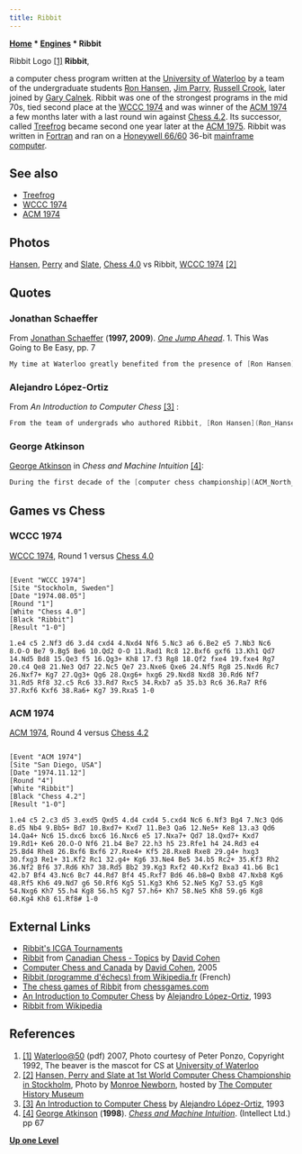 ```yaml
---
title: Ribbit
---
```

**[Home](Home "Home") \* [Engines](Engines "Engines") \* Ribbit**



 [](File:Ribbit.JPG) Ribbit Logo <a id="cite-note-1" href="#cite-ref-1">[1]</a> 
**Ribbit**,  

a computer chess program written at the [University of Waterloo](University_of_Waterloo "University of Waterloo") by a team of the undergraduate students [Ron Hansen](Ron_Hansen "Ron Hansen"), [Jim Parry](Jim_Parry "Jim Parry"), [Russell Crook](Russell_Crook "Russell Crook"), later joined by [Gary Calnek](Gary_Calnek "Gary Calnek"). Ribbit was one of the strongest programs in the mid 70s, tied second place at the [WCCC 1974](WCCC_1974 "WCCC 1974") and was winner of the [ACM 1974](ACM_1974 "ACM 1974") a few months later with a last round win against [Chess 4.2](Chess_(Program) "Chess (Program)"). Its successor, called [Treefrog](Treefrog "Treefrog") became second one year later at the [ACM 1975](ACM_1975 "ACM 1975"). Ribbit was written in [Fortran](Fortran "Fortran") and ran on a [Honeywell 66/60](Honeywell_6000 "Honeywell 6000") 36-bit [mainframe computer](https://en.wikipedia.org/wiki/Mainframe_computer). 



## See also


* [Treefrog](Treefrog "Treefrog")
* [WCCC 1974](WCCC_1974 "WCCC 1974")
* [ACM 1974](ACM_1974 "ACM 1974")


## Photos


 [](http://www.computerhistory.org/chess/full_record.php?iid=stl-430b9bbdaadb6) 
[Hansen](Ron_Hansen "Ron Hansen"), [Perry](Jim_Parry "Jim Parry") and [Slate](David_Slate "David Slate"), [Chess 4.0](Chess_(Program) "Chess (Program)") vs Ribbit, [WCCC 1974](WCCC_1974 "WCCC 1974") <a id="cite-note-2" href="#cite-ref-2">[2]</a>



## Quotes


### Jonathan Schaeffer


From [Jonathan Schaeffer](Jonathan_Schaeffer "Jonathan Schaeffer") (**1997, 2009**). *[One Jump Ahead](http://www.springer.com/computer/ai/book/978-0-387-76575-4)*. 1. This Was Going to Be Easy, pp. 7




```C++
My time at Waterloo greatly benefited from the presence of [Ron Hansen](Ron_Hansen "Ron Hansen"). He was author of Ribbit (later called Treefrog), one of the strongest chess programs around. He generously gave me a copy of his program, which I used to learn how to write a chess program... Hansen's program was written in a computer programming language called [Fortran](Fortran "Fortran"). For my master's thesis, I translated it into the Z programming language (similar to the well known [C](C "C") programming language). 

```

### Alejandro López-Ortiz


From *An Introduction to Computer Chess* <a id="cite-note-3" href="#cite-ref-3">[3]</a> :




```C++
From the team of undergrads who authored Ribbit, [Ron Hansen](Ron_Hansen "Ron Hansen") went on to write his master thesis on computer chess, and eventually [Prof. Van Emden](Maarten_van_Emden "Maarten van Emden") became an expert in computer chess and endgames. 

```

### George Atkinson


[George Atkinson](index.php?title=George_Atkinson&action=edit&redlink=1 "George Atkinson (page does not exist)") in *Chess and Machine Intuition* <a id="cite-note-4" href="#cite-ref-4">[4]</a>:




```C++
During the first decade of the [computer chess championship](ACM_North_American_Computer_Chess_Championship "ACM North American Computer Chess Championship"), [Chess X.X](Chess_(Program) "Chess (Program)") failed to win only  twice. On the first occasion, in [1974](ACM_1974 "ACM 1974"), Chess 4.2 was upset by Ribbit, a Canadian program by [Jim Parry](Jim_Parry "Jim Parry"), [Ron Hansen](Ron_Hansen "Ron Hansen"), and [Russell Crook](Russell_Crook "Russell Crook") of the [University of Waterloo](University_of_Waterloo "University of Waterloo"). Ribbit had unexpectedly reached the final after opponents failed to press their advantages. In previous encounters, Ribbit had lost twice to Chess 4.X, but now avenged these losses in the deciding game of the championship by employing a standard tactic of human masters: the prepared opening line... 

```

## Games vs Chess


### WCCC 1974


[WCCC 1974](WCCC_1974 "WCCC 1974"), Round 1 versus [Chess 4.0](Chess_(Program) "Chess (Program)")




```

[Event "WCCC 1974"]
[Site "Stockholm, Sweden"]
[Date "1974.08.05"]
[Round "1"]
[White "Chess 4.0"]
[Black "Ribbit"]
[Result "1-0"]

1.e4 c5 2.Nf3 d6 3.d4 cxd4 4.Nxd4 Nf6 5.Nc3 a6 6.Be2 e5 7.Nb3 Nc6 
8.O-O Be7 9.Bg5 Be6 10.Qd2 O-O 11.Rad1 Rc8 12.Bxf6 gxf6 13.Kh1 Qd7 
14.Nd5 Bd8 15.Qe3 f5 16.Qg3+ Kh8 17.f3 Rg8 18.Qf2 fxe4 19.fxe4 Rg7 
20.c4 Qe8 21.Ne3 Qd7 22.Nc5 Qe7 23.Nxe6 Qxe6 24.Nf5 Rg8 25.Nxd6 Rc7
26.Nxf7+ Kg7 27.Qg3+ Qg6 28.Qxg6+ hxg6 29.Nxd8 Nxd8 30.Rd6 Nf7 
31.Rd5 Rf8 32.c5 Rc6 33.Rd7 Rxc5 34.Rxb7 a5 35.b3 Rc6 36.Ra7 Rf6 
37.Rxf6 Kxf6 38.Ra6+ Kg7 39.Rxa5 1-0

```

### ACM 1974


[ACM 1974](ACM_1974 "ACM 1974"), Round 4 versus [Chess 4.2](Chess_(Program) "Chess (Program)")




```

[Event "ACM 1974"]
[Site "San Diego, USA"]
[Date "1974.11.12"]
[Round "4"]
[White "Ribbit"]
[Black "Chess 4.2"]
[Result "1-0"]

1.e4 c5 2.c3 d5 3.exd5 Qxd5 4.d4 cxd4 5.cxd4 Nc6 6.Nf3 Bg4 7.Nc3 Qd6
8.d5 Nb4 9.Bb5+ Bd7 10.Bxd7+ Kxd7 11.Be3 Qa6 12.Ne5+ Ke8 13.a3 Qd6
14.Qa4+ Nc6 15.dxc6 bxc6 16.Nxc6 e5 17.Nxa7+ Qd7 18.Qxd7+ Kxd7 
19.Rd1+ Ke6 20.O-O Nf6 21.b4 Be7 22.h3 h5 23.Rfe1 h4 24.Rd3 e4 
25.Bd4 Rhe8 26.Bxf6 Bxf6 27.Rxe4+ Kf5 28.Rxe8 Rxe8 29.g4+ hxg3 
30.fxg3 Re1+ 31.Kf2 Rc1 32.g4+ Kg6 33.Ne4 Be5 34.b5 Rc2+ 35.Kf3 Rh2 
36.Nf2 Bf6 37.Rd6 Kh7 38.Rd5 Bb2 39.Kg3 Rxf2 40.Kxf2 Bxa3 41.b6 Bc1 
42.b7 Bf4 43.Nc6 Bc7 44.Rd7 Bf4 45.Rxf7 Bd6 46.b8=Q Bxb8 47.Nxb8 Kg6
48.Rf5 Kh6 49.Nd7 g6 50.Rf6 Kg5 51.Kg3 Kh6 52.Ne5 Kg7 53.g5 Kg8 
54.Nxg6 Kh7 55.h4 Kg8 56.h5 Kg7 57.h6+ Kh7 58.Ne5 Kh8 59.g6 Kg8 
60.Kg4 Kh8 61.Rf8# 1-0

```

## External Links


* [Ribbit's ICGA Tournaments](https://www.game-ai-forum.org/icga-tournaments/program.php?id=43)
* [Ribbit](http://www.canadianchess.info/canadianchesshistory/CanadianChessTopics.html#RIBBIT) from [Canadian Chess - Topics](http://www.canadianchess.info/canadianchesshistory/CanadianChessTopics.html) by [David Cohen](http://web.archive.org/web/20091026180259/http://geocities.com/rookknightrook/ChessArticlesDavidCohen.htm)
* [Computer Chess and Canada](http://web.archive.org/web/20091026180259/http://geocities.com/rookknightrook/ChessArticlesDavidCohen.htm#A0507) by [David Cohen](http://web.archive.org/web/20091026180259/http://geocities.com/rookknightrook/ChessArticlesDavidCohen.htm), 2005
* [Ribbit (programme d'échecs) from Wikipedia.fr](http://fr.wikipedia.org/wiki/Ribbit_%28programme_d%27%C3%A9checs%29) (French)
* [The chess games of Ribbit](http://www.chessgames.com/perl/chessplayer?pid=48726) from [chessgames.com](http://www.chessgames.com/index.html)
* [An Introduction to Computer Chess](https://cs.uwaterloo.ca/~alopez-o/divulge/chimp.html) by [Alejandro López-Ortiz](index.php?title=Alejandro_L%C3%B3pez-Ortiz&action=edit&redlink=1 "Alejandro López-Ortiz (page does not exist)"), 1993
* [Ribbit from Wikipedia](https://en.wikipedia.org/wiki/Ribbit)


## References


1. <a id="cite-ref-1" href="#cite-note-1">[1]</a> [Waterloo@50](http://www.cs.uwaterloo.ca/40th/Chronology/ChronologyGlossary.pdf) (pdf) 2007, Photo courtesy of Peter Ponzo, Copyright 1992, The beaver is the mascot for CS at [University of Waterloo](University_of_Waterloo "University of Waterloo")
2. <a id="cite-ref-2" href="#cite-note-2">[2]</a> [Hansen, Perry and Slate at 1st World Computer Chess Championship in Stockholm](http://www.computerhistory.org/chess/full_record.php?iid=stl-430b9bbdaadb6), Photo by [Monroe Newborn](Monroe_Newborn "Monroe Newborn"), hosted by [The Computer History Museum](The_Computer_History_Museum "The Computer History Museum")
3. <a id="cite-ref-3" href="#cite-note-3">[3]</a> [An Introduction to Computer Chess](http://www.cs.uwaterloo.ca/%7Ealopez-o/divulge/chimp.html) by [Alejandro López-Ortiz](index.php?title=Alejandro_L%C3%B3pez-Ortiz&action=edit&redlink=1 "Alejandro López-Ortiz (page does not exist)"), 1993
4. <a id="cite-ref-4" href="#cite-note-4">[4]</a> [George Atkinson](index.php?title=George_Atkinson&action=edit&redlink=1 "George Atkinson (page does not exist)") (**1998**). *[Chess and Machine Intuition](http://books.google.com/books?id=ZuTvVo4zo6oC&printsec=frontcover&dq=Chess+and+machine+intuition#v=onepage&q&f=false)*. (Intellect Ltd.) pp 67

**[Up one Level](Engines "Engines")**







 
